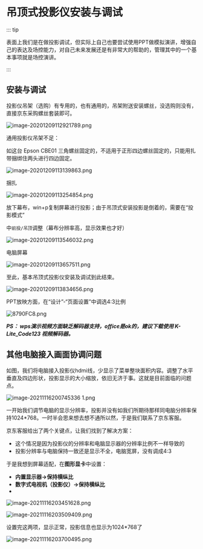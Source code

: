 # 吊顶式投影仪安装与调试

::: tip

表面上我们是在做投影调试，但实际上自己也要尝试使用PPT做模拟演讲，增强自己的表达及场控能力，对自己未来发展还是有非常大的帮助的，管理其中的一个基本事项就是场控演讲。

:::

## 安装与调试

投影仪吊架（选购）有专用的，也有通用的，吊架附送安装螺丝，没选购则没有，直接京东采购螺丝套装即可。

![image-20201209112921789.png](https://i.loli.net/2020/12/09/FVR93lZxALy4UOK.png)

通用投影仪吊架不足：

如这台 Epson CBE01 三角螺丝固定的，不适用于正形四边螺丝固定的，只能用扎带捆绑住两头进行四边固定。

![image-20201209113139863.png](https://i.loli.net/2020/12/09/ouKv8tdXRMx7B1k.png)

捆扎

![image-20201209113254854.png](https://i.loli.net/2020/12/09/K5JVm4YACegGM3x.png)

放下幕布，win+p复制屏幕进行投影；由于吊顶式安装投影是倒着的，需要在“投影模式”

中`前投/吊顶`调整（幕布分辨率高，显示效果也才好）

![image-20201209113546032.png](https://i.loli.net/2020/12/09/ywY3Ns5fJmtH9AX.png)

电脑屏幕

![image-20201209113657511.png](https://i.loli.net/2020/12/09/NXbiHTVUcPhpvnC.png)

至此，基本吊顶式投影仪安装及调试到此结束。

![image-20201209113834656.png](https://i.loli.net/2020/12/09/tqIhONGnXg5VFpC.png)

PPT放映方面，在“设计”-“页面设置”中调选4:3比例

![8790FC8.png](https://i.loli.net/2021/02/03/ukJoWgpY2y15IQl.png)

***PS： wps演示视频方面缺乏解码器支持，office是ok的，建议下载使用 K-Lite_Code123 视频解码器。***

## 其他电脑接入画面协调问题

如图，我们将电脑接入投影仪hdmi线，少显示了菜单整块面积内容。调整了水平垂直及四边形状，投影显示的大小缩放，依旧无济于事。这就是目前面临的问题点。

![image-20211116200745336 _1_.png](https://i.loli.net/2021/11/16/3H6MXQcxeIgrnKF.jpg)

一开始我们调节电脑的显示分辨率，投影并没有如我们所期待那样同电脑分辨率保持1024*768。一时半会思来想去想不通所以然，于是我们联系了京东客服。

京东客服给出了两个关键点，让我们找到了解决方案：

* 这个情况是因为投影仪的分辨率和电脑显示器的分辨率比例不一样导致的
* 投影分辨率与电脑保持一致还是显示不全，电脑宽屏，没有调成4:3

于是我想到屏幕适配，在**图形显卡**中设置：

* **内置显示器->保持横纵比**
* **数字式电视机（投影仪）->保持横纵比**
* 
![image-20211116203451628.png](https://i.loli.net/2021/11/16/cYmjh2F6us3KtR9.png)

![image-20211116203509409.png](https://i.loli.net/2021/11/16/Qs2qW5fuazjc4Ux.png)

设置完这两项，显示正常，投影信息也显示为1024*768了

![image-20211116203700495.png](https://i.loli.net/2021/11/16/bCvSwi9ar3Qk8Vq.png)




